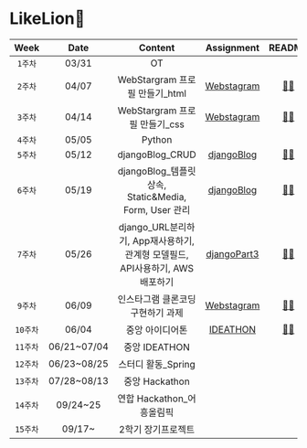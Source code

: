 # LikeLion🦁

|   Week   | Date  |                                   Content                                    |                                     Assignment                                     |                                          README                                          |
| :------: | :---: | :--------------------------------------------------------------------------: | :--------------------------------------------------------------------------------: | :--------------------------------------------------------------------------------------: |
| `1주차`  | 03/31 |                                      OT                                      |
| `2주차`  | 04/07 |                       WebStargram 프로필 만들기\_html                        |  [Webstagram](https://github.com/hannachoi24/LikeLion.git/tree/master/Webstagram)  | [👩‍💻](https://github.com/hannachoi24/LikeLion.git/blob/main/README/README_Webstagram.md)  |
| `3주차`  | 04/14 |                        WebStargram 프로필 만들기\_css                        |  [Webstagram](https://github.com/hannachoi24/LikeLion.git/tree/master/Webstagram)  | [👩‍💻](https://github.com/hannachoi24/LikeLion.git/blob/main/README/README_Webstagram.md)  |
| `4주차`  | 05/05 |                                    Python                                    |
| `5주차`  | 05/12 |                               djangoBlog_CRUD                                |  [djangoBlog](https://github.com/hannachoi24/LikeLion.git/tree/master/djangoBlog)  | [👩‍💻](https://github.com/hannachoi24/LikeLion.git/blob/main/README/README_djangoBlog.md)  |
| `6주차`  | 05/19 |            djangoBlog\_템플릿 상속, Static&Media, Form, User 관리            |  [djangoBlog](https://github.com/hannachoi24/LikeLion.git/tree/master/djangoBlog)  | [👩‍💻](https://github.com/hannachoi24/LikeLion.git/blob/main/README/README_djangoBlog.md)  |
| `7주차`  | 05/26 | django_URL분리하기, App재사용하기, 관계형 모델필드, API사용하기, AWS배포하기 | [djangoPart3](https://github.com/hannachoi24/LikeLion.git/tree/master/djangoPart3) | [👩‍💻](https://github.com/hannachoi24/LikeLion.git/blob/main/README/README_djangoPart3.md) |
| `9주차`  | 06/09 |                      인스타그램 클론코딩 구현하기 과제                       |  [Webstagram](https://github.com/hannachoi24/LikeLion.git/tree/master/Webstagram)  | [👩‍💻](https://github.com/hannachoi24/LikeLion.git/blob/main/README/README_Webstagram.md)  |
| `10주차` | 06/04 |                               중앙 아이디어톤                                |    [IDEATHON](https://github.com/hannachoi24/LikeLion.git/tree/master/IDEATHON)    |  [👩‍💻](https://github.com/hannachoi24/LikeLion.git/blob/main/README/README_IDEATHON.md)   |
| `11주차` | 06/21~07/04 |                        중앙 IDEATHON                                  |
| `12주차` | 06/23~08/25 |                        스터디 활동\_Spring
| `13주차` | 07/28~08/13 |                        중앙 Hackathon
| `14주차` | 09/24~25 |                           연합 Hackathon_어흥올림픽
| `15주차` | 09/17~|                              2학기 장기프로젝트
